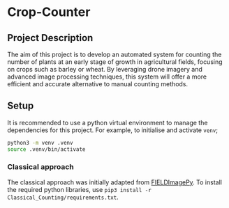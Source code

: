 # Crop-Counter

## Project Description

The aim of this project is to develop an automated system for counting the number of plants at an
early stage of growth in agricultural fields, focusing on crops such as barley or wheat. By leveraging
drone imagery and advanced image processing techniques, this system will offer a more efficient and
accurate alternative to manual counting methods.

## Setup

It is recommended to use a python virtual environment to manage the dependencies for this project.
For example, to initialise and activate `venv`;
```sh
python3 -m venv .venv
source .venv/bin/activate
```

### Classical approach

The classical approach was initially adapted from [FIELDImagePy](https://github.com/SumantraChatterjee/FIELDImagePy).
To install the required python libraries, use `pip3 install -r Classical_Counting/requirements.txt`.
